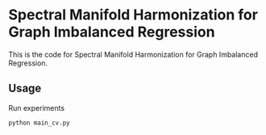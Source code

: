 # Spectral Manifold Harmonization for Graph Imbalanced Regression
This is the code for Spectral Manifold Harmonization for Graph Imbalanced Regression.

## Usage
Run experiments

```
python main_cv.py

```
